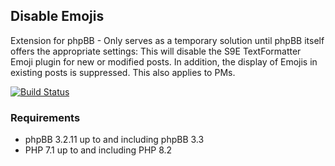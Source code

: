 ## Disable Emojis
Extension for phpBB - Only serves as a temporary solution until phpBB itself offers the appropriate settings: This will disable the S9E TextFormatter Emoji plugin for new or modified posts. In addition, the display of Emojis in existing posts is suppressed. This also applies to PMs.

[![Build Status](https://github.com/LukeWCS/disable-emojis/workflows/Tests/badge.svg)](https://github.com/LukeWCS/disable-emojis/actions)

### Requirements
* phpBB 3.2.11 up to and including phpBB 3.3
* PHP 7.1 up to and including PHP 8.2
